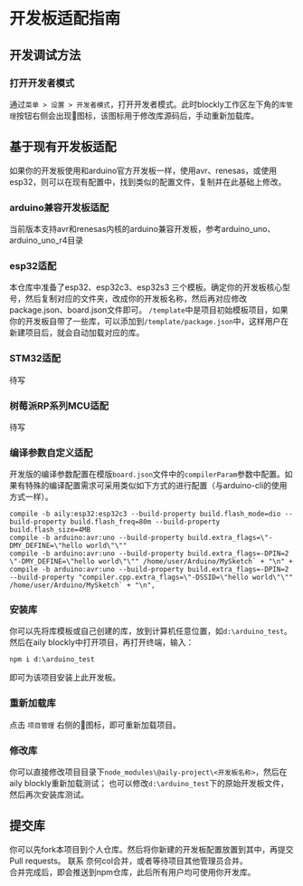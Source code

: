 # 开发板适配指南  

## 开发调试方法  

### 打开开发者模式
通过`菜单 > 设置 > 开发者模式`，打开开发者模式。此时blockly工作区左下角的`库管理`按钮右侧会出现🔁图标，该图标用于修改库源码后，手动重新加载库。

## 基于现有开发板适配
如果你的开发板使用和arduino官方开发板一样，使用avr、renesas，或使用esp32，则可以在现有配置中，找到类似的配置文件，复制并在此基础上修改。  

### arduino兼容开发板适配  
当前版本支持avr和renesas内核的arduino兼容开发板，参考arduino_uno、arduino_uno_r4目录  

### esp32适配
本仓库中准备了esp32、esp32c3、esp32s3 三个模板。确定你的开发板核心型号，然后复制对应的文件夹，改成你的开发板名称，然后再对应修改package.json、board.json文件即可。
`/template`中是项目初始模板项目，如果你的开发板自带了一些库，可以添加到`/template/package.json`中，这样用户在新建项目后，就会自动加载对应的库。  

### STM32适配  
待写  

### 树莓派RP系列MCU适配  
待写  

### 编译参数自定义适配
开发版的编译参数配置在模版`board.json`文件中的`compilerParam`参数中配置。如果有特殊的编译配置需求可采用类似如下方式的进行配置（与arduino-cli的使用方式一样）。
```
compile -b aily:esp32:esp32c3 --build-property build.flash_mode=dio --build-property build.flash_freq=80m --build-property build.flash_size=4MB
compile -b arduino:avr:uno --build-property build.extra_flags=\"-DMY_DEFINE=\"hello world\"\""
compile -b arduino:avr:uno --build-property build.extra_flags=-DPIN=2 \"-DMY_DEFINE=\"hello world\"\"" /home/user/Arduino/MySketch` + "\n" +
compile -b arduino:avr:uno --build-property build.extra_flags=-DPIN=2 --build-property "compiler.cpp.extra_flags=\"-DSSID=\"hello world\"\"" /home/user/Arduino/MySketch` + "\n",
```

### 安装库
你可以先将库模板或自己创建的库，放到计算机任意位置，如`d:\arduino_test`。
然后在aily blockly中打开项目，再打开终端，输入：
```
npm i d:\arduino_test
```
即可为该项目安装上此开发板。

### 重新加载库
点击 `项目管理` 右侧的🔁图标，即可重新加载项目。

### 修改库
你可以直接修改项目目录下`node_modules\@aily-project\<开发板名称>`，然后在aily blockly重新加载测试；
也可以修改`d:\arduino_test`下的原始开发板文件，然后再次安装库测试。

## 提交库 
你可以先fork本项目到个人仓库。然后将你新建的开发板配置放置到其中，再提交Pull requests。
联系 奈何col合并，或者等待项目其他管理员合并。  
合并完成后，即会推送到npm仓库，此后所有用户均可使用你开发库。



